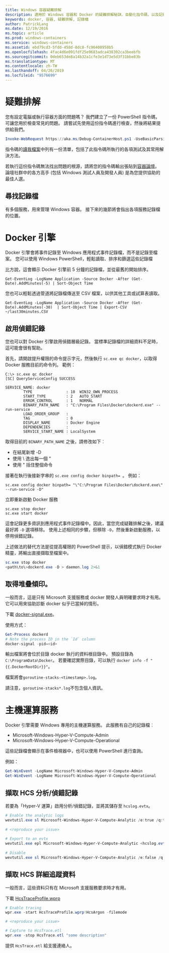 ```yaml
---
title: Windows 容器疑難排解
description: 適用於 Windows 容器和 Docker 的疑難排解秘訣、自動化指令碼，以及記錄檔資訊
keywords: docker, 容器, 疑難排解, 記錄檔
author: PatrickLang
ms.date: 12/19/2016
ms.topic: article
ms.prod: windows-containers
ms.service: windows-containers
ms.assetid: ebd79cd3-5fdd-458d-8dc8-fc96408958b5
ms.openlocfilehash: 4fac4d6e091fdf25e9683adca438302ca3beebfb
ms.sourcegitcommit: 0deb653de8a14b32a1cfe3e1d73e5d3f31bbe83b
ms.translationtype: MT
ms.contentlocale: zh-TW
ms.lasthandoff: 04/26/2019
ms.locfileid: "9576699"
---
```

# <a name="troubleshooting"></a>疑難排解

您有設定電腦或執行容器方面的問題嗎？ 我們建立了一份 PowerShell 指令碼，可讓您用於檢查常見的問題。 請嘗試先使用這份指令碼進行檢查，然後將結果提供給我們。

```PowerShell
Invoke-WebRequest https://aka.ms/Debug-ContainerHost.ps1 -UseBasicParsing | Invoke-Expression
```
指令碼的[讀我檔案](https://github.com/Microsoft/Virtualization-Documentation/blob/live/windows-server-container-tools/Debug-ContainerHost/README.md)中列有一份清單，包括了此指令碼所執行的各項測試及其常用解決方法。

若執行這份指令碼無法找出問題的根源，請將您的指令碼輸出張貼到[容器論壇](https://social.msdn.microsoft.com/Forums/en-US/home?forum=windowscontainers)。 論壇社群中的各方高手 (包括 Windows 測試人員及開發人員) 是為您提供協助的最佳人選。


## <a name="finding-logs"></a>尋找記錄檔
有多個服務，用來管理 Windows 容器。 接下來的幾節將會指出各項服務記錄檔的位置。

# <a name="docker-engine"></a>Docker 引擎
Docker 引擎會將事件記錄至 Windows 應用程式事件記錄檔，而不是記錄至檔案。 您可以使用 Windows PowerShell，輕鬆讀取、排序和篩選這些記錄檔

比方說，這會顯示 Docker 引擎前 5 分鐘的記錄檔，並從最舊的開始排序。

```
Get-EventLog -LogName Application -Source Docker -After (Get-Date).AddMinutes(-5) | Sort-Object Time 
```

您也可以輕鬆透過管道將記錄檔傳送至 CSV 檔案，以供其他工具或試算表讀取。

```
Get-EventLog -LogName Application -Source Docker -After (Get-Date).AddMinutes(-30)  | Sort-Object Time | Export-CSV ~/last30minutes.CSV
```

## <a name="enabling-debug-logging"></a>啟用偵錯記錄
您也可以對 Docker 引擎啟用偵錯層級記錄。 當標準記錄檔的詳細資料不足時，這可能會很有幫助。

首先，請開啟提升權限的命令提示字元，然後執行 `sc.exe qc docker`，以取得 Docker 服務目前的命令列。
範例：
```
C:\> sc.exe qc docker
[SC] QueryServiceConfig SUCCESS

SERVICE_NAME: docker
        TYPE               : 10  WIN32_OWN_PROCESS
        START_TYPE         : 2   AUTO_START
        ERROR_CONTROL      : 1   NORMAL
        BINARY_PATH_NAME   : "C:\Program Files\Docker\dockerd.exe" --run-service
        LOAD_ORDER_GROUP   :
        TAG                : 0
        DISPLAY_NAME       : Docker Engine
        DEPENDENCIES       :
        SERVICE_START_NAME : LocalSystem
```

取得目前的 `BINARY_PATH_NAME` 之後，請修改如下︰
- 在結尾新增 -D
- 使用 \ 逸出每一個 "
- 使用 " 括住整個命令

接著在執行後接新字串的 `sc.exe config docker binpath= `。 例如： 
```
sc.exe config docker binpath= "\"C:\Program Files\Docker\dockerd.exe\" --run-service -D"
```


立即重新啟動 Docker 服務
```
sc.exe stop docker
sc.exe start docker
```

這會記錄更多資訊到應用程式事件記錄檔中。因此，當您完成疑難排解之後，建議最好將 `-D` 選項移除。 使用上述相同的步驟，但移除 `-D`，然後重新啟動服務，以停用偵錯記錄。

上述做法的替代方法是從提高權限的 PowerShell 提示，以偵錯模式執行 Docker 精靈，將輸出直接擷取至檔案中。
```PowerShell
sc.exe stop docker
<path\to\>dockerd.exe -D > daemon.log 2>&1
```

## <a name="obtaining-stack-dump"></a>取得堆疊傾印。

一般而言，這是只有 Microsoft 支援服務或 docker 開發人員明確要求時才有用。 它可以用來協助診斷 docker 似乎已當掉的情形。 

下載 [docker-signal.exe](https://github.com/jhowardmsft/docker-signal)。

使用方式：
```PowerShell
Get-Process dockerd
# Note the process ID in the `Id` column
docker-signal -pid=<id>
```

輸出檔案將會位於目錄 docker 執行的資料根目錄中。 預設目錄為 `C:\ProgramData\Docker`。 若要確認實際目錄，可以執行 `docker info -f "{{.DockerRootDir}}"`。

檔案將會`goroutine-stacks-<timestamp>.log`。

請注意，`goroutine-stacks*.log`不包含個人資訊。


# <a name="host-compute-service"></a>主機運算服務
Docker 引擎需要 Windows 專用的主機運算服務。 此服務有自己的記錄檔︰ 
- Microsoft-Windows-Hyper-V-Compute-Admin
- Microsoft-Windows-Hyper-V-Compute-Operational

這些記錄檔會顯示在事件檢視器中，也可以使用 PowerShell 進行查詢。

例如：
```PowerShell
Get-WinEvent -LogName Microsoft-Windows-Hyper-V-Compute-Admin
Get-WinEvent -LogName Microsoft-Windows-Hyper-V-Compute-Operational 
```

## <a name="capturing-hcs-analyticdebug-logs"></a>擷取 HCS 分析/偵錯記錄

若要為「Hyper-V 運算」啟用分析/偵錯記錄，並將其儲存至 `hcslog.evtx`。

```PowerShell
# Enable the analytic logs
wevtutil.exe sl Microsoft-Windows-Hyper-V-Compute-Analytic /e:true /q:true
     
# <reproduce your issue>
     
# Export to an evtx
wevtutil.exe epl Microsoft-Windows-Hyper-V-Compute-Analytic <hcslog.evtx>
     
# Disable
wevtutil.exe sl Microsoft-Windows-Hyper-V-Compute-Analytic /e:false /q:true
```

## <a name="capturing-hcs-verbose-tracing"></a>擷取 HCS 詳細追蹤資料

一般而言，這些資料只有在 Microsoft 支援服務要求時才有用。 

下載 [HcsTraceProfile.wprp](https://gist.github.com/jhowardmsft/71b37956df0b4248087c3849b97d8a71)

```PowerShell
# Enable tracing
wpr.exe -start HcsTraceProfile.wprp!HcsArgon -filemode

# <reproduce your issue>

# Capture to HcsTrace.etl
wpr.exe -stop HcsTrace.etl "some description"
```

提供 `HcsTrace.etl` 給支援連絡人。
